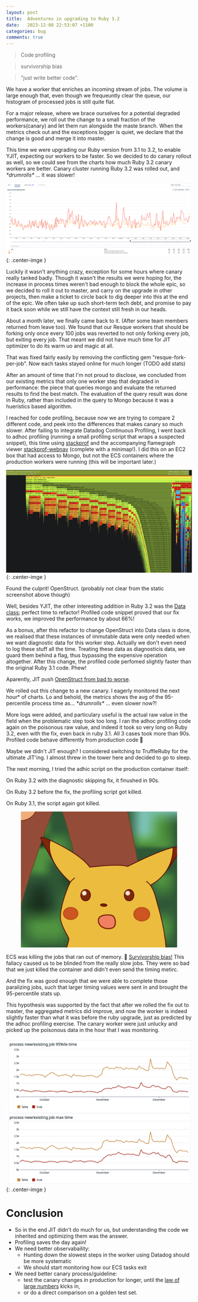 ```yaml
---
layout: post
title:  Adventures in upgrading to Ruby 3.2
date:   2023-12-08 22:53:07 +1100
categories: bug
comments: true
---
```


> Code profiling

> survivorship bias

> "just write better code".

We have a worker that enriches an incoming stream of jobs. 
The volume is large enough that, even though we frequeuntly clear the queue, our histogram of processed jobs is still quite flat.

For a major release, where we brace ourselves for a potential degraded performance, we roll out the change to a small fraction of the workers(canary) and let them run alongside the maste branch. When the metrics check out and the exceptions logger is quiet, we declare that the change is good and merge it into master.

This time we were upgrading our Ruby version from 3.1 to 3.2, to enable YJIT, expecting our workers to be faster. So we decided to do canary rollout as well, so we could see from the charts how much Ruby 3.2 canary workers are better. 
Canary cluster running Ruby 3.2 was rolled out, and *\*drumrolls\** ... it was slower!

![Ruby 3.2 with YJIT was slightly slower than 3.1](/images/ruby-32-slower.png){: .center-imge }

Luckily it wasn't anything crazy, exception for some hours where canary really tanked badly.
Though it wasn't the results we were hoping for, the increase in process times weren't bad enough to block the whole epic, so we decided to roll it out to master, and carry on the upgrade in other projects, then make a ticket to circle back to dig deeper into this at the end of the epic. 
We often take up such short-term tech debt, and promise to pay it back soon while we still have the context still fresh in our heads. 

About a month later, we finally came back to it. (After some team members returned from leave too). 
We found that our Resque workers that should be forking only once every 100 jobs was reverted to not only forking every job, but exiting every job. That meant we did not have much time for JIT optimizer to do its warm uo and magic at all.

That was fixed fairly easily by removing the conflicting gem "resque-fork-per-job". Now each tasks stayed online for much longer (TODO add stats)

After an amount of time that I'm not proud to disclose, we concluded from our existing metrics that only one worker step that degraded in performance: the piece that queries mongo and evaluate the returned results to find the best match. 
The evaluation of the query result was done in Ruby, rather than included in the query to Mongo because it was a hueristics based algorithm.

I reached for code profiling, because now we are trying to compare 2 different code, and peek into the differences that makes canary so much slower.
After failing to integrate Datadog Continuous Profiling, I went back to adhoc profiling (running a small profiling script that wraps a suspected snippet), this time using [stackprof](https://github.com/tmm1/stackprof) and the accompanying flamegraph viewer [stackprof-webnav](https://github.com/alisnic/stackprof-webnav) (complete with a minimap!). I did this on an EC2 box that had access to Mongo, but not the ECS containers where the production workers were running (this will be important later.)

![Flamegraph identified OpenStruct as the culprit](/images/stackprof-webnav-ruby-32.png){: .center-imge }

Found the culprit! OpenStruct. (probably not clear from the static screenshot above though)

Well, besides YJIT, the other interesting addition in Ruby 3.2 was the [Data class](https://docs.ruby-lang.org/en/3.2/Data.html); perfect time to refactor!
Profiled code snippet proved that our fix works, we improved the performance by about 66%!

As a bonus, after this refactor to change OpenStruct into Data class is done, we realised that these instances of immutable data were only needed when we want diagnostic data for this worker step.
Actually we don't even need to log these stuff all the time.
Treating these data as diagnosticis data, we guard them behind a flag, thus bypassing the expensive operation altogether.
After this change, the profiled code perfomed slightly faster than the original Ruby 3.1 code. Phew!

Aparently, JIT push [OpenStruct from bad to worse](https://www.reddit.com/r/ruby/comments/11wem2c/comment/jd4zr8a/?utm_source=share&utm_medium=web2x&context=3).

We rolled out this change to a new canary. 
I eagerly monitored the next hour* of charts. 
Lo and behold, the metrics shows the avg of the 95-percentile process time as... *\*drumrolls\** ... even slower now?!

More logs were added, and particulary useful is the actual raw value in the field when the problematic step took too long.
I ran the adhoc profiling code again on the poisonous raw value, and indeed it took so very long on Ruby 3.2, even with the fix, even back in ruby 3.1.
All 3 cases took more than 90s. Profiled code behave differently from production code :thinking:

Maybe we didn't JIT enough? I considered switching to TruffleRuby for the ultimate JIT'ing. I almost threw in the tower here and decided to go to sleep.

The next morning, I tried the adhic script on the production container itself:

On Ruby 3.2 with the diagnostic skipping fix, it finushed in 90s.

On Ruby 3.2 before the fix, the profiling script got killed. 

On Ruby 3.1, the script again got killed. 

<figure class="image is-128x128">
    <img src="/images/surprise-pikachu.png" alt="Surprise pikachu" class="center-imge">
</figure>

ECS was killing the jobs that ran out of memory. :facepalm: [Survivorship bias!](https://en.wikipedia.org/wiki/Survivorship_bias) 
This fallacy caused us to be blinded from the really slow jobs. They were so bad that we just killed the container and didn't even send the timing metirc.

And the fix was good enough that we were able to complete those paralizing jobs, such that larger timing values were sent in and brought the 95-percentile stats up.

This hypothesis was supported by the fact that after we rolled the fix out to master, the aggregated metrics did improve, and now the worker is indeed slightly faster than what it was before the ruby upgrade, just as predicted by the adhoc profiling exercise.
The canary worker were just unlucky and picked up the poisonous data in the hour that I was monitoring.

![Ruby 3.2 recovered](/images/ruby-32-recovered.png){: .center-imge }

# Conclusion

- So in the end JIT didn't do much for us, but understanding the code we inherited and optimizing them was the answer. 
- Profiling saves the day again!
- We need better observabaility: 
  + Hunting down the slowest steps in the worker using Datadog should be more systematic
  + We should start monitoring how our ECS tasks exit
- We need better canary process/guideline: 
  + test the canary changes in production for longer, until the [law of large numbers](https://en.wikipedia.org/wiki/Law_of_large_numbers) kicks in, 
  + or do a direct comparison on a golden test set. 


